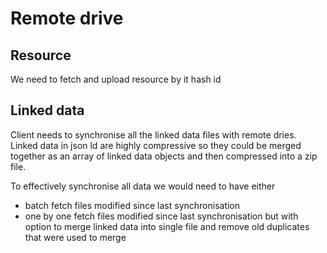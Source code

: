 # Remote drive

## Resource
We need to fetch and upload resource by it hash id

## Linked data
Client needs to synchronise all the linked data files with remote dries.
Linked data in json ld are highly compressive so they could be merged together as an array of linked data objects and then compressed into a zip file.

To effectively synchronise all data we would need to have either 
- batch fetch files modified since last synchronisation
- one by one fetch files modified since last synchronisation but with
  option to merge linked data into single file and remove old duplicates that were used to merge



